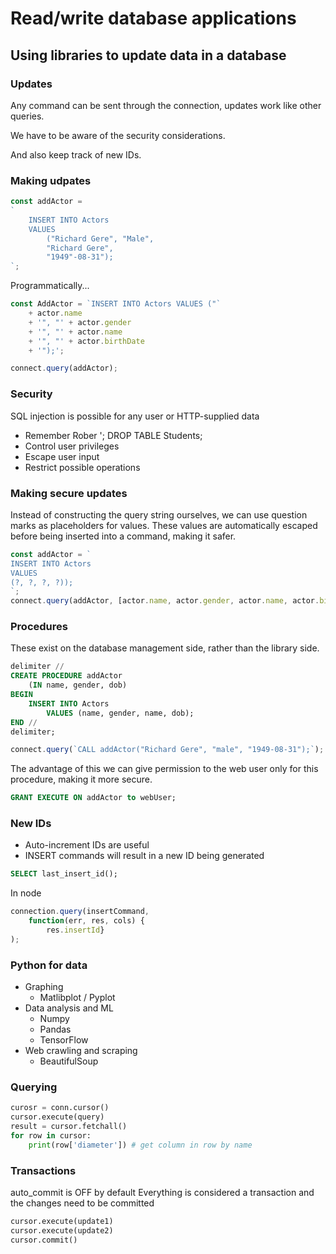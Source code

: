 # Read/write database applications
## Using libraries to update data in a database
### Updates
Any command can be sent through the connection, updates work like other queries.

We have to be aware of the security considerations.

And also keep track of new IDs.

### Making udpates
```JavaScript
const addActor = 
`
    INSERT INTO Actors
    VALUES
        ("Richard Gere", "Male",
        "Richard Gere",
        "1949"-08-31");
`;
```
Programmatically...

```JavaScript
const AddActor = `INSERT INTO Actors VALUES ("`
    + actor.name
    + '", "' + actor.gender
    + '", "' + actor.name
    + '", "' + actor.birthDate
    + '");';

connect.query(addActor);
```

### Security

SQL injection is possible for any user or HTTP-supplied data
* Remember Rober '; DROP TABLE Students;
* Control user privileges
* Escape user input
* Restrict possible operations

### Making secure updates
Instead of constructing the query string ourselves, we can use question marks as placeholders for values.
These values are automatically escaped before being inserted into a command, making it safer.

```JavaScript
const addActor = `
INSERT INTO Actors
VALUES
(?, ?, ?, ?));
`;
connect.query(addActor, [actor.name, actor.gender, actor.name, actor.birthdate]);
```

### Procedures
These exist on the database management side, rather than the library side.

```SQL
delimiter //
CREATE PROCEDURE addActor
    (IN name, gender, dob)
BEGIN
    INSERT INTO Actors
        VALUES (name, gender, name, dob);
END //
delimiter;
```

```JavaScript
connect.query(`CALL addActor("Richard Gere", "male", "1949-08-31");`);
```
The advantage of this we can give permission to the web user only for this procedure, making it more secure.

```SQL
GRANT EXECUTE ON addActor to webUser;
```

### New IDs
* Auto-increment IDs are useful
* INSERT commands will result in a new ID being generated
```SQL
SELECT last_insert_id();
```
In node
```JavaScript
connection.query(insertCommand,
    function(err, res, cols) {
        res.insertId}
);
```

### Python for data
* Graphing
  * Matlibplot / Pyplot
* Data analysis and ML
  * Numpy
  * Pandas
  * TensorFlow
* Web crawling and scraping
  * BeautifulSoup

### Querying
```python
curosr = conn.cursor()
cursor.execute(query)
result = cursor.fetchall()
for row in cursor:
    print(row['diameter']) # get column in row by name
```

### Transactions
auto_commit is OFF by default
Everything is considered a transaction and the changes need to be committed
```python
cursor.execute(update1)
cursor.execute(update2)
cursor.commit()
```
